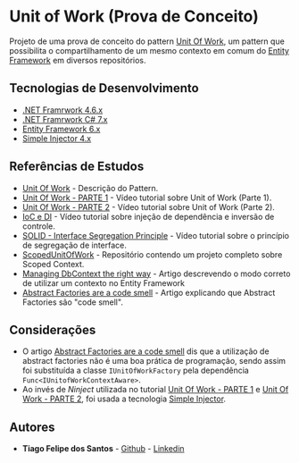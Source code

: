 # Unit of Work (Prova de Conceito)

Projeto de uma prova de conceito do pattern [Unit Of Work][ref-1], um pattern que possibilita o compartilhamento de um mesmo contexto em comum do [Entity Framework][tec-3] em diversos repositórios.

## Tecnologias de Desenvolvimento

[tec-1]: https://github.com/dotnet
[tec-2]: https://github.com/dotnet/csharplang
[tec-3]: https://github.com/aspnet/EntityFramework6
[tec-4]: https://simpleinjector.org

* [.NET Framrwork 4.6.x][tec-1]
* [.NET Framrwork C# 7.x][tec-2]
* [Entity Framework 6.x][tec-3]
* [Simple Injector 4.x][tec-4]


## Referências de Estudos

[ref-1]: https://martinfowler.com/eaaCatalog/unitOfWork.html
[ref-2]: https://www.youtube.com/watch?v=4nqL31Qti_M
[ref-3]: https://www.youtube.com/watch?v=SRIiWg_yY4I&t=973s
[ref-4]: https://www.youtube.com/watch?v=Da_bGoUlITQ
[ref-5]: https://www.youtube.com/watch?v=08mLfQHlbik
[ref-6]: https://github.com/DenisBiondic/ScopedUnitOfWork
[ref-7]: http://mehdi.me/ambient-dbcontext-in-ef6
[ref-8]: https://www.cuttingedge.it/blogs/steven/pivot/entry.php?id=100

* [Unit Of Work][ref-1] - Descrição do Pattern.
* [Unit Of Work - PARTE 1][ref-2] - Vídeo tutorial sobre Unit of Work (Parte 1).
* [Unit Of Work - PARTE 2][ref-3] - Vídeo tutorial sobre Unit of Work (Parte 2).
* [IoC e DI][ref-4] - Vídeo tutorial sobre injeção de dependência e inversão de controle.
* [SOLID - Interface Segregation Principle][ref-5] - Vídeo tutorial sobre o princípio de segregação de interface.
* [ScopedUnitOfWork][ref-6] - Repositório contendo um projeto completo sobre Scoped Context.
* [Managing DbContext the right way][ref-7] - Artigo descrevendo o modo correto de utilizar um contexto no Entity Framework
* [Abstract Factories are a code smell][ref-8] - Artigo explicando que Abstract Factories são "code smell".


## Considerações

* O artigo [Abstract Factories are a code smell][ref-1] dis que a utilização de abstract factories não é uma boa prática de programação, sendo assim foi substituída a classe `IUnitOfWorkFactory` pela dependência `Func<IUnitofWorkContextAware>`.
* Ao invés de _Ninject_ utilizada no tutorial [Unit Of Work - PARTE 1][ref-2] e [Unit Of Work - PARTE 2][ref-3], foi usada a tecnologia [Simple Injector][tec-4].

## Autores

* **Tiago Felipe dos Santos** - [Github](https://github.com/taigosantos) - [Linkedin](https://www.linkedin.com/in/tiago-santos-36b25341/)
